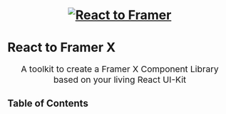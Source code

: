 <h1 align="center">
  <a href="#"><img src="https://user-images.githubusercontent.com/132332/60508295-bc16bb80-9cb9-11e9-8bb4-68a476b6e32c.png" style="border:0;max-width:100%" alt="React to Framer" title="React to Framer"></a>
  <br>
</h1>
<h1>React to Framer X</h1>
<p align="center" style="font-size: 1.2rem;">A toolkit to create a Framer X Component Library based on your living React UI-Kit</p>

## Table of Contents



